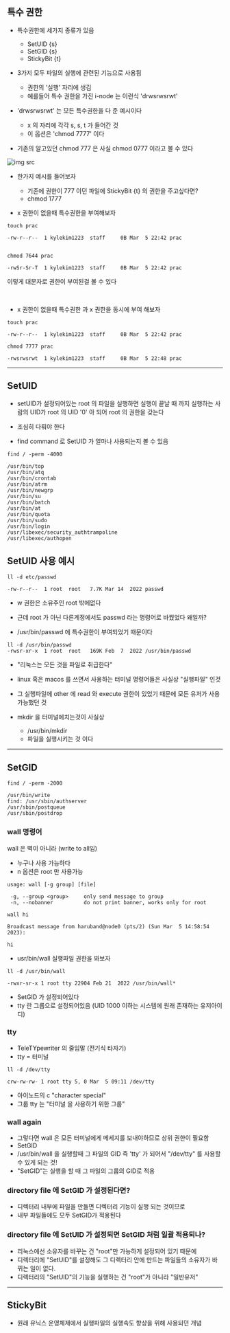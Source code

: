 ## 특수 권한

- 특수권한에 세가지 종류가 있음
  - SetUID {s}
  - SetGID {s}
  - StickyBit {t}

- 3가지  모두 파일의 실행에 관련된 기능으로 사용됨 
  - 권한의 '실행' 자리에 생김
  - 예를들어 특수 권한을 가진 i-node 는 이런식 'drwsrwsrwt'

- 'drwsrwsrwt' 는 모든 특수권한을 다 준 예시이다
  - x 의 자리에 각각 s, s, t 가 들어간 것
  - 이 옵션은 'chmod 7777' 이다

- 기존의 알고있던 chmod 777 은 사실 chmod 0777 이라고 볼 수 있다

![img src](https://2.bp.blogspot.com/-Etb4E_Bplqk/XZm99NqmzII/AAAAAAAAB4Y/LFOGUaI1GSgU_ChTMiyE8F0NH_4V98TyACK4BGAYYCw/s640/%25ED%258A%25B9%25EC%2588%2598%25EA%25B6%258C%25ED%2595%259C%2Brwx.png)


- 한가지 예시를 들어보자
  - 기존에 권한이 777 이던 파일에 StickyBit {t} 의 권한을 주고싶다면?
  - chmod 1777

- x 권한이 없을때 특수권한을 부여해보자

```
touch prac

-rw-r--r--  1 kylekim1223  staff     0B Mar  5 22:42 prac


chmod 7644 prac

-rwSr-Sr-T  1 kylekim1223  staff     0B Mar  5 22:42 prac
```
이렇게 대문자로 권한이 부여된걸 볼 수 있다 

<br>

- x 권한이 없을때 특수권한 과 x 권한을 동시에 부여 해보자
  
```
touch prac

-rw-r--r--  1 kylekim1223  staff     0B Mar  5 22:42 prac

chmod 7777 prac

-rwsrwsrwt  1 kylekim1223  staff     0B Mar  5 22:48 prac
```
---

## SetUID

- setUID가 설정되어있는 root 의 파일을 실행하면 실행이 끝날 때 까지 실행하는 사람의 UID가 root 의 UID '0' 아 되어 root 의 권한을 갖는다
- 조심히 다뤄야 한다
  
- find command 로 SetUID 가 얼마나 사용되는지 볼 수 있음

```
find / -perm -4000

/usr/bin/top
/usr/bin/atq
/usr/bin/crontab
/usr/bin/atrm
/usr/bin/newgrp
/usr/bin/su
/usr/bin/batch
/usr/bin/at
/usr/bin/quota
/usr/bin/sudo
/usr/bin/login
/usr/libexec/security_authtrampoline
/usr/libexec/authopen

```
## SetUID 사용 예시

```
ll -d etc/passwd

-rw-r--r--  1 root  root   7.7K Mar 14  2022 passwd
```
- w 권한은 소유주인 root 밖에없다
- 근데 root 가 아닌 다른계정에서도 passwd 라는 명령어로 바꿨었다 왜일까?


- /usr/bin/passwd 에 특수권한이 부여되었기 때문이다

```
ll -d /usr/bin/passwd
-rwsr-xr-x  1 root  root   169K Feb  7  2022 /usr/bin/passwd
```

- "리눅스는 모든 것을 파일로 취급한다"
- linux 혹은 macos 를 쓰면서 사용하는 터미널 명령어들은 사실상 "실행파일" 인것
- 그 실행파일에 other 에 read 와 execute 권한이 있었기 때문에 모든 유저가 사용 가능했던 것

- mkdir 을 터미널에치는것이 사실상
  - /usr/bin/mkdir 
  - 파일을 실행시키는 것 이다


---

## SetGID

```
find / -perm -2000

/usr/bin/write
find: /usr/sbin/authserver
/usr/sbin/postqueue
/usr/sbin/postdrop

```

### wall 명령어

wall 은 벽이 아니라 (write to all임)
- 누구나 사용 가능하다
- n 옵션은 root 만 사용가능

```
usage: wall [-g group] [file]

 -g, --group <group>     only send message to group
 -n, --nobanner          do not print banner, works only for root
```

```
wall hi

Broadcast message from haruband@node0 (pts/2) (Sun Mar  5 14:58:54 2023):

hi
```

- usr/bin/wall 실행파일 권한을 봐보자

```
ll -d /usr/bin/wall

-rwxr-sr-x 1 root tty 22904 Feb 21  2022 /usr/bin/wall*
```
- SetGID 가 설정되어있다
- tty 란 그룹으로 설정되어있음 (UID 1000 이하는 시스템에 원래 존재하는 유저아이디)

### tty
- TeleTYpewriter 의 줄임말 (전기식 타자기)
- tty = 터미널

```
ll -d /dev/tty

crw-rw-rw- 1 root tty 5, 0 Mar  5 09:11 /dev/tty
```

- 아이노드의 c "character special" 
- 그룹 tty 는 "터미널 을 사용하기 위한 그룹"


### wall again

- 그렇다면 wall 은 모든 터미널에게 메세지를 보내야하므로 상위 권한이 필요함
- SetGID
- /usr/bin/wall 을 실행할때 그 파일의 GID 즉 'tty' 가 되어서 "/dev/tty" 를 사용할 수 있게 되는 것!
- "SetGID"는 실행을 할 때 그 파일의 그룹의 GID로 적용


### directory file 에 SetGID 가 설정된다면?
- 디렉터리 내부에 파일을 만들면 디렉터리 기능이 실행 되는 것이므로
- 내부 파일들에도 모두 SetGID가 적용된다


### directory file 에 SetUID 가 설정되면 SetGID 처럼 일괄 적용되나?
- 리눅스에선 소유자를 바꾸는 건 "root"만 가능하게 설정되어 있기 때문에 
- 디렉터리에 "SetUID"를 설정해도 그 디렉터리 안에 만드는 파일들의 소유자가 바뀌는 일이 없다.
- 디렉터리의 "SetUID"의 기능을 실행하는 건 "root"가 아니라 "일반유저"


---

## StickyBit

- 원래 유닉스 운영체제에서 실행파일의 실행속도 향상을 위해 사용되던 개념

